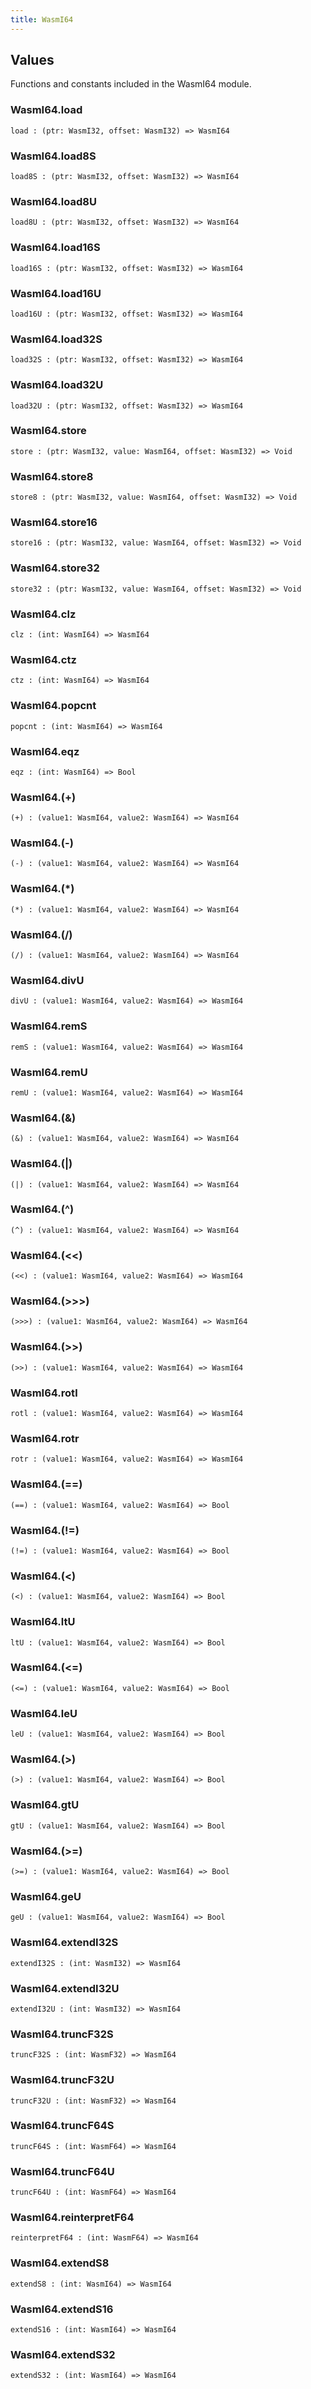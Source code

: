 ```yaml
---
title: WasmI64
---
```


## Values

Functions and constants included in the WasmI64 module.

### WasmI64.**load**

```grain
load : (ptr: WasmI32, offset: WasmI32) => WasmI64
```

### WasmI64.**load8S**

```grain
load8S : (ptr: WasmI32, offset: WasmI32) => WasmI64
```

### WasmI64.**load8U**

```grain
load8U : (ptr: WasmI32, offset: WasmI32) => WasmI64
```

### WasmI64.**load16S**

```grain
load16S : (ptr: WasmI32, offset: WasmI32) => WasmI64
```

### WasmI64.**load16U**

```grain
load16U : (ptr: WasmI32, offset: WasmI32) => WasmI64
```

### WasmI64.**load32S**

```grain
load32S : (ptr: WasmI32, offset: WasmI32) => WasmI64
```

### WasmI64.**load32U**

```grain
load32U : (ptr: WasmI32, offset: WasmI32) => WasmI64
```

### WasmI64.**store**

```grain
store : (ptr: WasmI32, value: WasmI64, offset: WasmI32) => Void
```

### WasmI64.**store8**

```grain
store8 : (ptr: WasmI32, value: WasmI64, offset: WasmI32) => Void
```

### WasmI64.**store16**

```grain
store16 : (ptr: WasmI32, value: WasmI64, offset: WasmI32) => Void
```

### WasmI64.**store32**

```grain
store32 : (ptr: WasmI32, value: WasmI64, offset: WasmI32) => Void
```

### WasmI64.**clz**

```grain
clz : (int: WasmI64) => WasmI64
```

### WasmI64.**ctz**

```grain
ctz : (int: WasmI64) => WasmI64
```

### WasmI64.**popcnt**

```grain
popcnt : (int: WasmI64) => WasmI64
```

### WasmI64.**eqz**

```grain
eqz : (int: WasmI64) => Bool
```

### WasmI64.**(+)**

```grain
(+) : (value1: WasmI64, value2: WasmI64) => WasmI64
```

### WasmI64.**(-)**

```grain
(-) : (value1: WasmI64, value2: WasmI64) => WasmI64
```

### WasmI64.**(*)**

```grain
(*) : (value1: WasmI64, value2: WasmI64) => WasmI64
```

### WasmI64.**(/)**

```grain
(/) : (value1: WasmI64, value2: WasmI64) => WasmI64
```

### WasmI64.**divU**

```grain
divU : (value1: WasmI64, value2: WasmI64) => WasmI64
```

### WasmI64.**remS**

```grain
remS : (value1: WasmI64, value2: WasmI64) => WasmI64
```

### WasmI64.**remU**

```grain
remU : (value1: WasmI64, value2: WasmI64) => WasmI64
```

### WasmI64.**(&)**

```grain
(&) : (value1: WasmI64, value2: WasmI64) => WasmI64
```

### WasmI64.**(|)**

```grain
(|) : (value1: WasmI64, value2: WasmI64) => WasmI64
```

### WasmI64.**(^)**

```grain
(^) : (value1: WasmI64, value2: WasmI64) => WasmI64
```

### WasmI64.**(<<)**

```grain
(<<) : (value1: WasmI64, value2: WasmI64) => WasmI64
```

### WasmI64.**(>>>)**

```grain
(>>>) : (value1: WasmI64, value2: WasmI64) => WasmI64
```

### WasmI64.**(>>)**

```grain
(>>) : (value1: WasmI64, value2: WasmI64) => WasmI64
```

### WasmI64.**rotl**

```grain
rotl : (value1: WasmI64, value2: WasmI64) => WasmI64
```

### WasmI64.**rotr**

```grain
rotr : (value1: WasmI64, value2: WasmI64) => WasmI64
```

### WasmI64.**(==)**

```grain
(==) : (value1: WasmI64, value2: WasmI64) => Bool
```

### WasmI64.**(!=)**

```grain
(!=) : (value1: WasmI64, value2: WasmI64) => Bool
```

### WasmI64.**(<)**

```grain
(<) : (value1: WasmI64, value2: WasmI64) => Bool
```

### WasmI64.**ltU**

```grain
ltU : (value1: WasmI64, value2: WasmI64) => Bool
```

### WasmI64.**(<=)**

```grain
(<=) : (value1: WasmI64, value2: WasmI64) => Bool
```

### WasmI64.**leU**

```grain
leU : (value1: WasmI64, value2: WasmI64) => Bool
```

### WasmI64.**(>)**

```grain
(>) : (value1: WasmI64, value2: WasmI64) => Bool
```

### WasmI64.**gtU**

```grain
gtU : (value1: WasmI64, value2: WasmI64) => Bool
```

### WasmI64.**(>=)**

```grain
(>=) : (value1: WasmI64, value2: WasmI64) => Bool
```

### WasmI64.**geU**

```grain
geU : (value1: WasmI64, value2: WasmI64) => Bool
```

### WasmI64.**extendI32S**

```grain
extendI32S : (int: WasmI32) => WasmI64
```

### WasmI64.**extendI32U**

```grain
extendI32U : (int: WasmI32) => WasmI64
```

### WasmI64.**truncF32S**

```grain
truncF32S : (int: WasmF32) => WasmI64
```

### WasmI64.**truncF32U**

```grain
truncF32U : (int: WasmF32) => WasmI64
```

### WasmI64.**truncF64S**

```grain
truncF64S : (int: WasmF64) => WasmI64
```

### WasmI64.**truncF64U**

```grain
truncF64U : (int: WasmF64) => WasmI64
```

### WasmI64.**reinterpretF64**

```grain
reinterpretF64 : (int: WasmF64) => WasmI64
```

### WasmI64.**extendS8**

```grain
extendS8 : (int: WasmI64) => WasmI64
```

### WasmI64.**extendS16**

```grain
extendS16 : (int: WasmI64) => WasmI64
```

### WasmI64.**extendS32**

```grain
extendS32 : (int: WasmI64) => WasmI64
```

